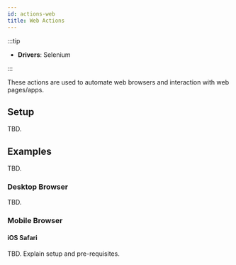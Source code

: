 ```yaml
---
id: actions-web
title: Web Actions
---
```


:::tip

- **Drivers**: Selenium

:::

These actions are used to automate web browsers and interaction with web pages/apps.

## Setup

TBD.

## Examples

TBD.

### Desktop Browser

TBD.

### Mobile Browser

#### iOS Safari

TBD. Explain setup and pre-requisites.
